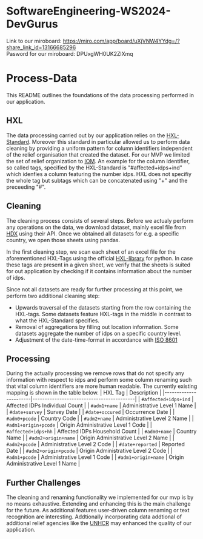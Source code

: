 # SoftwareEngineering-WS2024-DevGurus

Link to our miroboard: https://miro.com/app/board/uXjVNW4YYdg=/?share_link_id=13166685296  
Pasword for our miroboard: DPUxgWH0UK2ZlXmq

# Process-Data
This README outlines the foundations of the data processing performed in our application.

## HXL
The data processing carried out by our application relies on the [HXL-Standard](https://hxlstandard.org/). Moreover this standard in particular allowed us to perform data cleaning by providing a uniform pattern for column identifiers independent of the relief organisation that created the dataset. For our MVP we limited the set of relief organization to [IOM](https://www.iom.int/). 
An example for the column identifier, so called tags, specified by the HXL-Standard is "#affected+idps+ind" which idenfies a column featuring the number idps. HXL does not specifiy the whole tag but subtags which can be concatenated using "+" and the preceeding "#".

## Cleaning
The cleaning process consists of several steps. Before we actualy perform any operations on the data, we download dataset, mainly excel file from [HDX](https://data.humdata.org/) using their API. Once we obtained all datasets for e.g. a specific country, we open those sheets using pandas.

In the first cleaning step, we scan each sheet of an excel file for the aforementioned HXL-Tags using the official   [HXL-library](https://hxlstandard.github.io/libhxl-python/) for python. In case these tags are present in a given sheet, we verify that the sheets is suited for out application by checking if it contains information about the number of idps.

Since not all datasets are ready for further processing at this point, we perform two additional cleaning step:
* Upwards traversal of the datasets starting from the row containing the HXL-tags. Some datasets feature HXL-tags in the middle in contrast to what the HXL-Standard specifies. 
* Removal of aggregations by filling out location information. Some datasets aggregate the number of idps on a specific country level.
* Adjustment of the date-time-format in accordance with [ISO 8601](https://en.wikipedia.org/wiki/ISO_8601)

## Processing
During the actually processing we remove rows that do not specify any information with respect to idps and perform some column renaming such that vital column identifiers are more human readable.
The currently existing mapping is shown in the table below.
| HXL Tag               | Description                              |
|-----------------------|------------------------------------------|
| `#affected+idps+ind`  | Affected IDPs Individual Count           |
| `#adm1+name`          | Administrative Level 1 Name              |
| `#date+survey`        | Survey Date                              |
| `#date+occured`       | Occurrence Date                          |
| `#adm0+pcode`         | Country Code                             |
| `#adm2+name`          | Administrative Level 2 Name              |
| `#adm1+origin+pcode`  | Origin Administrative Level 1 Code       |
| `#affected+idps+hh`   | Affected IDPs Household Count            |
| `#adm0+name`          | Country Name                             |
| `#adm2+origin+name`   | Origin Administrative Level 2 Name       |
| `#adm2+pcode`         | Administrative Level 2 Code              |
| `#date+reported`      | Reported Date                            |
| `#adm2+origin+pcode`  | Origin Administrative Level 2 Code       |
| `#adm1+pcode`         | Administrative Level 1 Code              |
| `#adm1+origin+name`   | Origin Administrative Level 1 Name       |


## Further Challenges
The cleaning and renaming functionality we implemented for our mvp is by no means exhaustive. Extending and enhancing this is the main challenge for the future. As additional features user-driven column renaming or text recognition are interesting. Addtionally incorporating data addtional of additional relief agencies like the [UNHCR](https://www.unhcr.org/) may enhanced the quality of our application.
